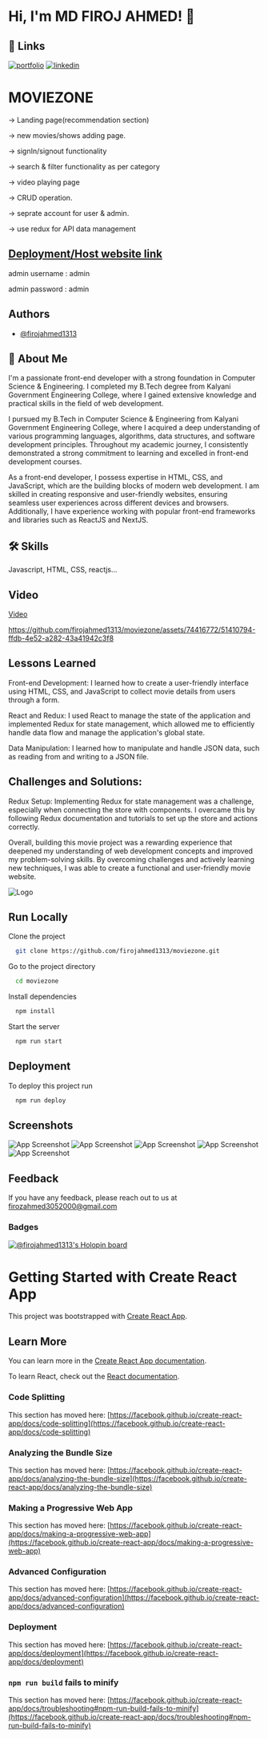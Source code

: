 
# Hi, I'm   MD FIROJ AHMED! 👋


## 🔗 Links
[![portfolio](https://img.shields.io/badge/my_portfolio-000?style=for-the-badge&logo=ko-fi&logoColor=white)](https://firojahmed1313.github.io/protfolio/)
[![linkedin](https://img.shields.io/badge/linkedin-0A66C2?style=for-the-badge&logo=linkedin&logoColor=white)](https://www.linkedin.com/in/md-firoj-ahmed-8209a01bb/)



# MOVIEZONE 

-> Landing page(recommendation section)

 -> new movies/shows adding page.

 -> signIn/signout functionality

 -> search & filter functionality as per category

 -> video playing page

 -> CRUD operation.

 -> seprate account for user & admin.

 -> use redux for API data management

## [Deployment/Host website link](https://moviezonereactapp.netlify.app/)
 admin username : admin
 
 admin password : admin

## Authors

- [@firojahmed1313](https://github.com/firojahmed1313)


## 🚀 About Me
I'm a passionate front-end developer with a strong foundation in Computer Science & Engineering. I completed my B.Tech degree from Kalyani Government Engineering College, where I gained extensive knowledge and practical skills in the field of web development.

I pursued my B.Tech in Computer Science & Engineering from Kalyani Government Engineering College, where I acquired a deep understanding of various programming languages, algorithms, data structures, and software development principles. Throughout my academic journey, I consistently demonstrated a strong commitment to learning and excelled in front-end development courses.

As a front-end developer, I possess expertise in HTML, CSS, and JavaScript, which are the building blocks of modern web development. I am skilled in creating responsive and user-friendly websites, ensuring seamless user experiences across different devices and browsers. Additionally, I have experience working with popular front-end frameworks and libraries such as ReactJS and NextJS.


## 🛠 Skills
Javascript, HTML, CSS, reactjs...


## Video

[Video](https://drive.google.com/file/d/1_qS8-TyR1OTr0GucHTM47HTytEtP5RNu/view?usp=sharing)




https://github.com/firojahmed1313/moviezone/assets/74416772/51410794-ffdb-4e52-a282-43a41942c3f8


 

## Lessons Learned

Front-end Development: I learned how to create a user-friendly interface using HTML, CSS, and JavaScript to collect movie details from users through a form.

React and Redux: I used React to manage the state of the application and implemented Redux for state management, which allowed me to efficiently handle data flow and manage the application's global state.

Data Manipulation: I learned how to manipulate and handle JSON data, such as reading from and writing to a JSON file.

## Challenges and Solutions:

Redux Setup: Implementing Redux for state management was a challenge, especially when connecting the store with components. I overcame this by following Redux documentation and tutorials to set up the store and actions correctly.

Overall, building this movie project was a rewarding experience that deepened my understanding of web development concepts and improved my problem-solving skills. By overcoming challenges and actively learning new techniques, I was able to create a functional and user-friendly movie website.







![Logo](https://www.linkpicture.com/q/logomovie.png)


## Run Locally

Clone the project

```bash
  git clone https://github.com/firojahmed1313/moviezone.git
```

Go to the project directory

```bash
  cd moviezone
```

Install dependencies

```bash
  npm install
```

Start the server

```bash
  npm run start
```


## Deployment

To deploy this project run

```bash
  npm run deploy
```


## Screenshots

![App Screenshot](https://www.linkpicture.com/q/frontpage.png)
![App Screenshot](https://www.linkpicture.com/q/playlist_1.png)
![App Screenshot](https://www.linkpicture.com/q/video.png)
![App Screenshot](https://www.linkpicture.com/q/admin_5.png)
![App Screenshot](https://www.linkpicture.com/q/crud_1.png)


## Feedback

If you have any feedback, please reach out to us at firozahmed3052000@gmail.com

### Badges
[![@firojahmed1313's Holopin board](https://holopin.me/@firojahmed1313)](https://holopin.io/@firojahmed1313)

# Getting Started with Create React App

This project was bootstrapped with [Create React App](https://github.com/facebook/create-react-app).



## Learn More

You can learn more in the [Create React App documentation](https://facebook.github.io/create-react-app/docs/getting-started).

To learn React, check out the [React documentation](https://reactjs.org/).

### Code Splitting

This section has moved here: [https://facebook.github.io/create-react-app/docs/code-splitting](https://facebook.github.io/create-react-app/docs/code-splitting)

### Analyzing the Bundle Size

This section has moved here: [https://facebook.github.io/create-react-app/docs/analyzing-the-bundle-size](https://facebook.github.io/create-react-app/docs/analyzing-the-bundle-size)

### Making a Progressive Web App

This section has moved here: [https://facebook.github.io/create-react-app/docs/making-a-progressive-web-app](https://facebook.github.io/create-react-app/docs/making-a-progressive-web-app)

### Advanced Configuration

This section has moved here: [https://facebook.github.io/create-react-app/docs/advanced-configuration](https://facebook.github.io/create-react-app/docs/advanced-configuration)

### Deployment

This section has moved here: [https://facebook.github.io/create-react-app/docs/deployment](https://facebook.github.io/create-react-app/docs/deployment)

### `npm run build` fails to minify

This section has moved here: [https://facebook.github.io/create-react-app/docs/troubleshooting#npm-run-build-fails-to-minify](https://facebook.github.io/create-react-app/docs/troubleshooting#npm-run-build-fails-to-minify)
